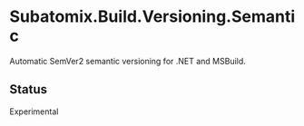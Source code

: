 # Subatomix.Build.Versioning.Semantic

Automatic SemVer2 semantic versioning for .NET and MSBuild.

## Status

Experimental
